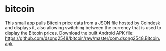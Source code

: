 # bitcoin

This small app pulls Bitcoin price data from a JSON file hosted by Coindesk and displays it, also allowing switching between the currency that is used to display the Bitcoin prices.
Download the built Android APK file: https://github.com/dsong2548/bitcoin/raw/master/com.dsong2548.Bitcoin.apk
